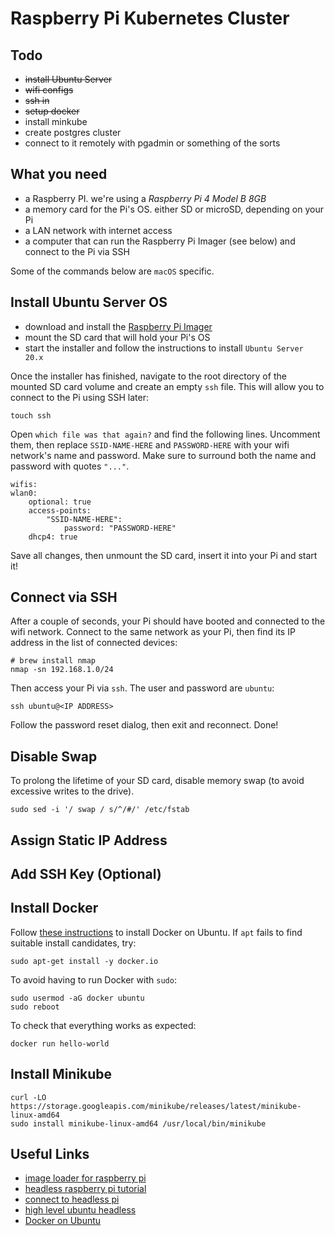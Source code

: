 # Raspberry Pi Kubernetes Cluster

## Todo 
- ~~install Ubuntu Server~~
- ~~wifi configs~~ 
- ~~ssh in~~
- ~~setup docker~~
- install minkube
- create postgres cluster
- connect to it remotely with pgadmin or something of the sorts

## What you need

- a Raspberry PI. we're using a *Raspberry Pi 4 Model B 8GB*
- a memory card for the Pi's OS. either SD or microSD, depending on your Pi
- a LAN network with internet access
- a computer that can run the Raspberry Pi Imager (see below) and connect to the Pi via SSH

Some of the commands below are `macOS` specific.

## Install Ubuntu Server OS

- download and install the [Raspberry Pi Imager](https://www.raspberrypi.org/downloads/)
- mount the SD card that will hold your Pi's OS
- start the installer and follow the instructions to install `Ubuntu Server 20.x`

Once the installer has finished, navigate to the root directory of the
mounted SD card volume and create an empty `ssh` file. This will
allow you to connect to the Pi using SSH later:

    touch ssh

Open `which file was that again?` and find the following lines. Uncomment them,
then replace `SSID-NAME-HERE` and `PASSWORD-HERE` with your wifi network's
name and password. Make sure to surround both the name and password with
quotes `"..."`.

    wifis:
    wlan0:
        optional: true
        access-points:
            "SSID-NAME-HERE":
                password: "PASSWORD-HERE"
        dhcp4: true

Save all changes, then unmount the SD card, insert it into your Pi and start
it!

## Connect via SSH

After a couple of seconds, your Pi should have booted and connected to the
wifi network. Connect to the same network as your Pi, then find its IP address
in the list of connected devices:

    # brew install nmap
    nmap -sn 192.168.1.0/24

Then access your Pi via `ssh`. The user and password are `ubuntu`:

    ssh ubuntu@<IP ADDRESS>

Follow the password reset dialog, then exit and reconnect. Done!

## Disable Swap

To prolong the lifetime of your SD card, disable memory swap (to avoid
excessive writes to the drive).

    sudo sed -i '/ swap / s/^/#/' /etc/fstab

## Assign Static IP Address

## Add SSH Key (Optional)

## Install Docker

Follow [these instructions](https://phoenixnap.com/kb/install-docker-on-ubuntu-20-04)
to install Docker on Ubuntu. If `apt` fails to find suitable install
candidates, try:
 
    sudo apt-get install -y docker.io

To avoid having to run Docker with `sudo`:

    sudo usermod -aG docker ubuntu
    sudo reboot

To check that everything works as expected:

    docker run hello-world

## Install Minikube

    curl -LO https://storage.googleapis.com/minikube/releases/latest/minikube-linux-amd64
    sudo install minikube-linux-amd64 /usr/local/bin/minikube

## Useful Links
- [image loader for raspberry pi](https://www.raspberrypi.org/downloads/)
- [headless raspberry pi tutorial](https://www.raspberrypi.org/documentation/configuration/wireless/headless.md)
- [connect to headless pi](https://www.raspberrypi.org/documentation/remote-access/ip-address.md)
- [high level ubuntu headless](https://atelierhsn.com/2020/06/raspi-headless-setup/)
- [Docker on Ubuntu](https://phoenixnap.com/kb/install-docker-on-ubuntu-20-04)